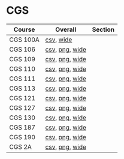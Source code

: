 # CGS

| Course | Overall | Section |
| ------ | ------- | ------- |
| CGS 100A | [csv](https://github.com/UCSD-Historical-Enrollment-Data/2023Fall/blob/main/overall/CGS%20100A.csv), [wide](https://raw.githubusercontent.com/UCSD-Historical-Enrollment-Data/2023Fall/main/plot_overall_wide/CGS%20100A.png) |  |
| CGS 106 | [csv](https://github.com/UCSD-Historical-Enrollment-Data/2023Fall/blob/main/overall/CGS%20106.csv), [png](https://raw.githubusercontent.com/UCSD-Historical-Enrollment-Data/2023Fall/main/plot_overall/CGS%20106.png), [wide](https://raw.githubusercontent.com/UCSD-Historical-Enrollment-Data/2023Fall/main/plot_overall_wide/CGS%20106.png) |  |
| CGS 109 | [csv](https://github.com/UCSD-Historical-Enrollment-Data/2023Fall/blob/main/overall/CGS%20109.csv), [png](https://raw.githubusercontent.com/UCSD-Historical-Enrollment-Data/2023Fall/main/plot_overall/CGS%20109.png), [wide](https://raw.githubusercontent.com/UCSD-Historical-Enrollment-Data/2023Fall/main/plot_overall_wide/CGS%20109.png) |  |
| CGS 110 | [csv](https://github.com/UCSD-Historical-Enrollment-Data/2023Fall/blob/main/overall/CGS%20110.csv), [png](https://raw.githubusercontent.com/UCSD-Historical-Enrollment-Data/2023Fall/main/plot_overall/CGS%20110.png), [wide](https://raw.githubusercontent.com/UCSD-Historical-Enrollment-Data/2023Fall/main/plot_overall_wide/CGS%20110.png) |  |
| CGS 111 | [csv](https://github.com/UCSD-Historical-Enrollment-Data/2023Fall/blob/main/overall/CGS%20111.csv), [png](https://raw.githubusercontent.com/UCSD-Historical-Enrollment-Data/2023Fall/main/plot_overall/CGS%20111.png), [wide](https://raw.githubusercontent.com/UCSD-Historical-Enrollment-Data/2023Fall/main/plot_overall_wide/CGS%20111.png) |  |
| CGS 113 | [csv](https://github.com/UCSD-Historical-Enrollment-Data/2023Fall/blob/main/overall/CGS%20113.csv), [png](https://raw.githubusercontent.com/UCSD-Historical-Enrollment-Data/2023Fall/main/plot_overall/CGS%20113.png), [wide](https://raw.githubusercontent.com/UCSD-Historical-Enrollment-Data/2023Fall/main/plot_overall_wide/CGS%20113.png) |  |
| CGS 121 | [csv](https://github.com/UCSD-Historical-Enrollment-Data/2023Fall/blob/main/overall/CGS%20121.csv), [png](https://raw.githubusercontent.com/UCSD-Historical-Enrollment-Data/2023Fall/main/plot_overall/CGS%20121.png), [wide](https://raw.githubusercontent.com/UCSD-Historical-Enrollment-Data/2023Fall/main/plot_overall_wide/CGS%20121.png) |  |
| CGS 127 | [csv](https://github.com/UCSD-Historical-Enrollment-Data/2023Fall/blob/main/overall/CGS%20127.csv), [png](https://raw.githubusercontent.com/UCSD-Historical-Enrollment-Data/2023Fall/main/plot_overall/CGS%20127.png), [wide](https://raw.githubusercontent.com/UCSD-Historical-Enrollment-Data/2023Fall/main/plot_overall_wide/CGS%20127.png) |  |
| CGS 130 | [csv](https://github.com/UCSD-Historical-Enrollment-Data/2023Fall/blob/main/overall/CGS%20130.csv), [png](https://raw.githubusercontent.com/UCSD-Historical-Enrollment-Data/2023Fall/main/plot_overall/CGS%20130.png), [wide](https://raw.githubusercontent.com/UCSD-Historical-Enrollment-Data/2023Fall/main/plot_overall_wide/CGS%20130.png) |  |
| CGS 187 | [csv](https://github.com/UCSD-Historical-Enrollment-Data/2023Fall/blob/main/overall/CGS%20187.csv), [png](https://raw.githubusercontent.com/UCSD-Historical-Enrollment-Data/2023Fall/main/plot_overall/CGS%20187.png), [wide](https://raw.githubusercontent.com/UCSD-Historical-Enrollment-Data/2023Fall/main/plot_overall_wide/CGS%20187.png) |  |
| CGS 190 | [csv](https://github.com/UCSD-Historical-Enrollment-Data/2023Fall/blob/main/overall/CGS%20190.csv), [png](https://raw.githubusercontent.com/UCSD-Historical-Enrollment-Data/2023Fall/main/plot_overall/CGS%20190.png), [wide](https://raw.githubusercontent.com/UCSD-Historical-Enrollment-Data/2023Fall/main/plot_overall_wide/CGS%20190.png) |  |
| CGS 2A | [csv](https://github.com/UCSD-Historical-Enrollment-Data/2023Fall/blob/main/overall/CGS%202A.csv), [png](https://raw.githubusercontent.com/UCSD-Historical-Enrollment-Data/2023Fall/main/plot_overall/CGS%202A.png), [wide](https://raw.githubusercontent.com/UCSD-Historical-Enrollment-Data/2023Fall/main/plot_overall_wide/CGS%202A.png) |  |
